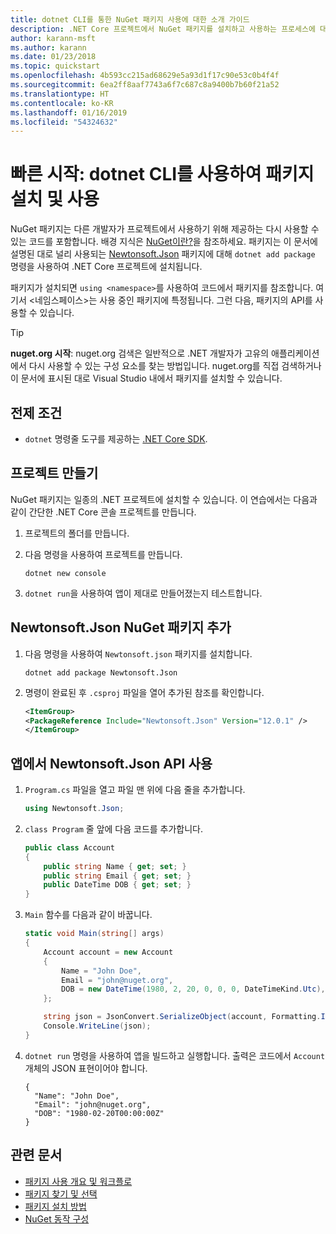 ```yaml
---
title: dotnet CLI를 통한 NuGet 패키지 사용에 대한 소개 가이드
description: .NET Core 프로젝트에서 NuGet 패키지를 설치하고 사용하는 프로세스에 대한 연습 자습서입니다.
author: karann-msft
ms.author: karann
ms.date: 01/23/2018
ms.topic: quickstart
ms.openlocfilehash: 4b593cc215ad68629e5a93d1f17c90e53c0b4f4f
ms.sourcegitcommit: 6ea2ff8aaf7743a6f7c687c8a9400b7b60f21a52
ms.translationtype: HT
ms.contentlocale: ko-KR
ms.lasthandoff: 01/16/2019
ms.locfileid: "54324632"
---
```

# <a name="quickstart-install-and-use-a-package-using-the-dotnet-cli"></a>빠른 시작: dotnet CLI를 사용하여 패키지 설치 및 사용

NuGet 패키지는 다른 개발자가 프로젝트에서 사용하기 위해 제공하는 다시 사용할 수 있는 코드를 포함합니다. 배경 지식은 [NuGet이란?](../What-is-NuGet.md)을 참조하세요. 패키지는 이 문서에 설명된 대로 널리 사용되는 [Newtonsoft.Json](https://www.nuget.org/packages/Newtonsoft.Json/) 패키지에 대해 `dotnet add package` 명령을 사용하여 .NET Core 프로젝트에 설치됩니다.

패키지가 설치되면 `using <namespace>`를 사용하여 코드에서 패키지를 참조합니다. 여기서 \<네임스페이스\>는 사용 중인 패키지에 특정됩니다. 그런 다음, 패키지의 API를 사용할 수 있습니다.

> [!Tip]
> **nuget.org 시작**: nuget.org 검색은 일반적으로 .NET 개발자가 고유의 애플리케이션에서 다시 사용할 수 있는 구성 요소를 찾는 방법입니다. nuget.org를 직접 검색하거나 이 문서에 표시된 대로 Visual Studio 내에서 패키지를 설치할 수 있습니다.

## <a name="prerequisites"></a>전제 조건

- `dotnet` 명령줄 도구를 제공하는 [.NET Core SDK](https://www.microsoft.com/net/download/).

## <a name="create-a-project"></a>프로젝트 만들기

NuGet 패키지는 일종의 .NET 프로젝트에 설치할 수 있습니다. 이 연습에서는 다음과 같이 간단한 .NET Core 콘솔 프로젝트를 만듭니다.

1. 프로젝트의 폴더를 만듭니다.

1. 다음 명령을 사용하여 프로젝트를 만듭니다.

    ```cli
    dotnet new console
    ```

1. `dotnet run`을 사용하여 앱이 제대로 만들어졌는지 테스트합니다.

## <a name="add-the-newtonsoftjson-nuget-package"></a>Newtonsoft.Json NuGet 패키지 추가

1. 다음 명령을 사용하여 `Newtonsoft.json` 패키지를 설치합니다.

    ```cli
    dotnet add package Newtonsoft.Json
    ```

2. 명령이 완료된 후 `.csproj` 파일을 열어 추가된 참조를 확인합니다.

    ```xml
   <ItemGroup>
    <PackageReference Include="Newtonsoft.Json" Version="12.0.1" />
   </ItemGroup>
    ```

## <a name="use-the-newtonsoftjson-api-in-the-app"></a>앱에서 Newtonsoft.Json API 사용

1. `Program.cs` 파일을 열고 파일 맨 위에 다음 줄을 추가합니다.

    ```cs
    using Newtonsoft.Json;
    ```

1. `class Program` 줄 앞에 다음 코드를 추가합니다.

    ```cs
    public class Account
    {
        public string Name { get; set; }
        public string Email { get; set; }
        public DateTime DOB { get; set; }
    }
    ```

1. `Main` 함수를 다음과 같이 바꿉니다.

    ```cs
    static void Main(string[] args)
    {
        Account account = new Account
        {
            Name = "John Doe",
            Email = "john@nuget.org",
            DOB = new DateTime(1980, 2, 20, 0, 0, 0, DateTimeKind.Utc),
        };

        string json = JsonConvert.SerializeObject(account, Formatting.Indented);
        Console.WriteLine(json);
    }
    ```

1. `dotnet run` 명령을 사용하여 앱을 빌드하고 실행합니다. 출력은 코드에서 `Account` 개체의 JSON 표현이어야 합니다.

    ```output
    {
      "Name": "John Doe",
      "Email": "john@nuget.org",
      "DOB": "1980-02-20T00:00:00Z"
    }
    ```

## <a name="related-articles"></a>관련 문서

- [패키지 사용 개요 및 워크플로](../consume-packages/overview-and-workflow.md)
- [패키지 찾기 및 선택](../consume-packages/finding-and-choosing-packages.md)
- [패키지 설치 방법](../consume-packages/ways-to-install-a-package.md)
- [NuGet 동작 구성](../consume-packages/configuring-nuget-behavior.md)
